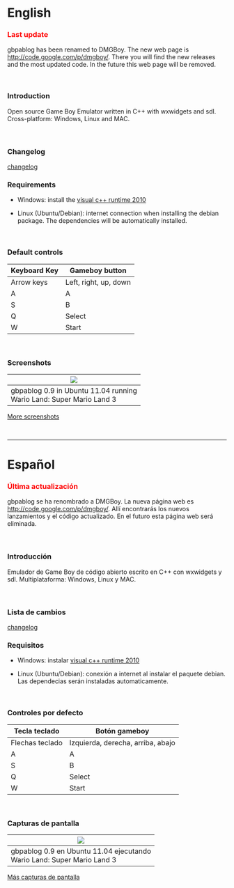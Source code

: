 # English #
### <font color='red'>Last update</font> ###
gbpablog has been renamed to DMGBoy. The new web page is http://code.google.com/p/dmgboy/. There you will find the new releases and the most updated code. In the future this web page will be removed.

<br>

<h3>Introduction</h3>
Open source Game Boy Emulator written in C++ with wxwidgets and sdl. Cross-platform: Windows, Linux and MAC.<br>
<br>
<br>

<h3>Changelog</h3>
<a href='http://code.google.com/p/gbpablog/wiki/Changelog'>changelog</a>

<br>

<h3>Requirements</h3>
<ul><li>Windows: install the <a href='http://www.microsoft.com/downloads/details.aspx?FamilyID=a7b7a05e-6de6-4d3a-a423-37bf0912db84&displaylang=en'>visual c++ runtime 2010</a></li></ul>

<ul><li>Linux (Ubuntu/Debian): internet connection when installing the debian package. The dependencies will be automatically installed.</li></ul>

<br>

<h3>Default controls</h3>
<table><thead><th> <b>Keyboard Key</b> </th><th> <b>Gameboy button</b> </th></thead><tbody>
<tr><td> Arrow keys </td><td> Left, right, up, down </td></tr>
<tr><td> A </td><td> A </td></tr>
<tr><td> S </td><td> B </td></tr>
<tr><td> Q </td><td> Select </td></tr>
<tr><td> W </td><td> Start </td></tr></tbody></table>

<br>

<h3>Screenshots</h3>
<table><thead><th> <img src='http://wiki.gbpablog.googlecode.com/hg/site/imgs/gbpablog_0_9.png' /> </th></thead><tbody>
<tr><td> gbpablog 0.9 in Ubuntu 11.04 running<br>Wario Land: Super Mario Land 3 </td></tr></tbody></table>

<a href='http://code.google.com/p/gbpablog/wiki/Screenshots'>More screenshots</a>

<br>

<hr />
<h1>Español</h1>
<h3><font color='red'>Última actualización</font></h3>
gbpablog se ha renombrado a DMGBoy. La nueva página web es <a href='http://code.google.com/p/dmgboy/'>http://code.google.com/p/dmgboy/</a>. Allí encontrarás los nuevos lanzamientos y el código actualizado. En el futuro esta página web será eliminada.<br>
<br>
<br>

<h3>Introducción</h3>
Emulador de Game Boy de código abierto escrito en C++ con wxwidgets y sdl. Multiplataforma: Windows, Linux y MAC.<br>
<br>
<br>

<h3>Lista de cambios</h3>
<a href='http://code.google.com/p/gbpablog/wiki/Changelog'>changelog</a>

<br>

<h3>Requisitos</h3>
<ul><li>Windows: instalar <a href='http://www.microsoft.com/downloads/details.aspx?FamilyID=a7b7a05e-6de6-4d3a-a423-37bf0912db84&displaylang=en'>visual c++ runtime 2010</a></li></ul>

<ul><li>Linux (Ubuntu/Debian): conexión a internet al instalar el paquete debian. Las dependecias serán instaladas automaticamente.</li></ul>

<br>

<h3>Controles por defecto</h3>
<table><thead><th> <b>Tecla teclado</b> </th><th> <b>Botón gameboy</b> </th></thead><tbody>
<tr><td> Flechas teclado </td><td> Izquierda, derecha, arriba, abajo </td></tr>
<tr><td> A </td><td> A </td></tr>
<tr><td> S </td><td> B </td></tr>
<tr><td> Q </td><td> Select </td></tr>
<tr><td> W </td><td> Start </td></tr></tbody></table>

<br>

<h3>Capturas de pantalla</h3>
<table><thead><th> <img src='http://wiki.gbpablog.googlecode.com/hg/site/imgs/gbpablog_0_9.png' /> </th></thead><tbody>
<tr><td> gbpablog 0.9 en Ubuntu 11.04 ejecutando<br>Wario Land: Super Mario Land 3 </td></tr></tbody></table>

<a href='http://code.google.com/p/gbpablog/wiki/Screenshots'>Más capturas de pantalla</a>